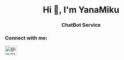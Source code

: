 <h1 align="center">Hi 👋, I'm YanaMiku</h1>
<h3 align="center">ChatBot Service</h3>

<h3 align="left">Connect with me:</h3>
<p align="left">
<a href="https://www.youtube.com/c/@iyuzakiyanagi" target="blank"><img align="center" src="https://raw.githubusercontent.com/rahuldkjain/github-profile-readme-generator/master/src/images/icons/Social/youtube.svg" alt="@iyuzakiyanagi" height="30" width="40" /></a>
</p>

